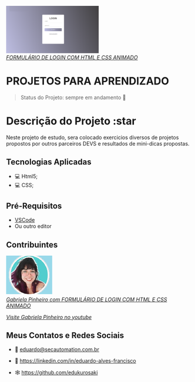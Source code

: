 
<p align="center">

[<img src="img/login_aula.png" width="50%"><br/><em>FORMULÁRIO DE LOGIN COM HTML E CSS ANIMADO</em>](https://github.com/edukurosaki/EducationalProjects.git)

</p>

<p align="center">
<h1>PROJETOS PARA APRENDIZADO</h1>
</p>

> Status do Projeto: sempre em andamento :runner:

# Descrição do Projeto :star

Neste projeto de estudo, sera colocado exercicios diversos de projetos propostos por outros parceiros DEVS e resultados de mini-dicas propostas.

## Tecnologias Aplicadas

- :computer: Html5;
- :computer: CSS;

## Pré-Requisitos

- [VSCode](https://code.visualstudio.com/docs)
- Ou outro editor

## Contribuintes

  [<img src="img/GabrielaPinheiro.png" width="25%"><br/><em>Gabriela Pinheiro com FORMULÁRIO DE LOGIN COM HTML E CSS ANIMADO</em>](https://www.instagram.com/ga.brielapinheiro)

  [<em>Visite Gabriela Pinheiro no youtube</em>](https://www.youtube.com/GabrielaPinheiro)

## Meus Contatos e Redes Sociais

- :email: eduardo@secautomation.com.br

- 🔗 https://linkedin.com/in/eduardo-alves-francisco

- 🕸️ https://github.com/edukurosaki
